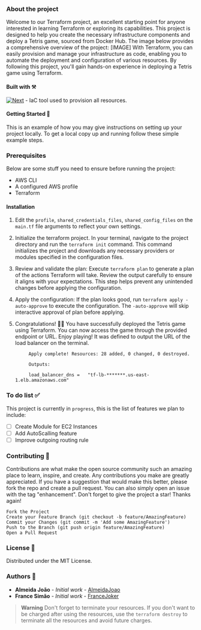 
### About the project
Welcome to our Terraform project, an excellent starting point for anyone interested in learning Terraform or exploring its capabilities. This project is designed to help you create the necessary infrastructure components and deploy a Tetris game, sourced from Docker Hub.
The image below provides a comprehensive overview of the project:
    [IMAGE]
With Terraform, you can easily provision and manage your infrastructure as code, enabling you to automate the deployment and configuration of various resources. By following this project, you'll gain hands-on experience in deploying a Tetris game using Terraform.

#### Built with ⚒️
[![Next][Next.js]][Next-url] - IaC tool used to provision all resources. 

#### Getting Started 🫣
This is an example of how you may give instructions on setting up your project locally. To get a local copy up and running follow these simple example steps.

### Prerequisites
Below are some stuff you need to ensure before running the project:
* AWS CLI
* A configured AWS profile 
* Terraform

#### Installation
1. Edit the `profile`, `shared_credentials_files`, `shared_config_files` on the `main.tf` file arguments to reflect your own settings.
2. Initialize the terraform project. In your terminal, navigate to the project directory and run the `terraform init` command. This command initializes the project and downloads any necessary providers or modules specified in the configuration files.
3. Review and validate the plan: Execute `terraform plan` to generate a plan of the actions Terraform will take. Review the output carefully to ensure it aligns with your expectations. This step helps prevent any unintended changes before applying the configuration.
4. Apply the configuration: If the plan looks good, run `terraform apply -auto-approve` to execute the configuration. The `-auto-approve` will skip interactive approval of plan before applying.
5. Congratulations! 🎉🎊 You have successfully deployed the Tetris game using Terraform. You can now access the game through the provided endpoint or URL. Enjoy playing! 
It was defined to output the URL of the load balancer on the terminal. 
       
            Apply complete! Resources: 28 added, 0 changed, 0 destroyed.

            Outputs:

            load_balancer_dns =   "tf-lb-*******.us-east-1.elb.amazonaws.com"
     
 ### To do list ✅
 This project is currently in `progress`, this is the list of features we plan to include:
 - [ ] Create Module for EC2 Instances
 - [ ] Add AutoScalling feature
 - [ ] Improve outgoing routing rule 

### Contributing 🤝
Contributions are what make the open source community such an amazing place to learn, inspire, and create. Any contributions you make are greatly appreciated.
If you have a suggestion that would make this better, please fork the repo and create a pull request. You can also simply open an issue with the tag "enhancement". Don't forget to give the project a star! Thanks again!

    Fork the Project
    Create your Feature Branch (git checkout -b feature/AmazingFeature)
    Commit your Changes (git commit -m 'Add some AmazingFeature')
    Push to the Branch (git push origin feature/AmazingFeature)
    Open a Pull Request

### License 🪪
Distributed under the MIT License. 
  
### Authors 🤼
* **Almeida João** - *Initial work* - [AlmeidaJoao](https://github.com/AlmeidaJoao) 
* **France Simão** - *Initial work* - [FranceJoker](https://github.com/FranceJoker)

> **Warning**
> Don't forget to terminate your resources.
> If you don't want to be charged after using the resources, use the `terraform destroy` to terminate all the resources and avoid future charges. 
    
[Next.js]: https://www.terraform.io/favicon.ico
[Next-url]: https://www.terraform.io/
